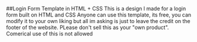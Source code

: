 ##Login Form Template in HTML + CSS
This is a design I made for a login form built on HTML and CSS
Anyone can use this template, its free, you can modify it to your own liking but all im asking is just to leave the credit on the footer of the website. PLease don't sell this as your "own product".
Comerical use of this is not allowed